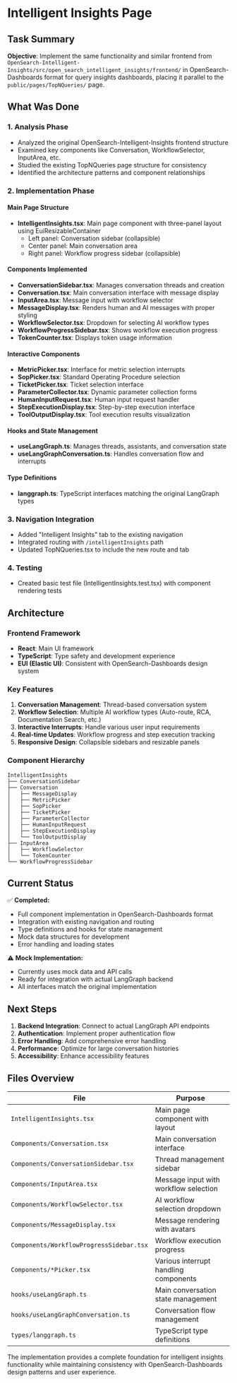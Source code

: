 # Intelligent Insights Page

## Task Summary

**Objective**: Implement the same functionality and similar frontend from `OpenSearch-Intelligent-Insights/src/open_search_intelligent_insights/frontend/` in OpenSearch-Dashboards format for query insights dashboards, placing it parallel to the `public/pages/TopNQueries/` page.

## What Was Done

### 1. Analysis Phase
- Analyzed the original OpenSearch-Intelligent-Insights frontend structure
- Examined key components like Conversation, WorkflowSelector, InputArea, etc.
- Studied the existing TopNQueries page structure for consistency
- Identified the architecture patterns and component relationships

### 2. Implementation Phase

#### Main Page Structure
- **IntelligentInsights.tsx**: Main page component with three-panel layout using EuiResizableContainer
  - Left panel: Conversation sidebar (collapsible)
  - Center panel: Main conversation area
  - Right panel: Workflow progress sidebar (collapsible)

#### Components Implemented
- **ConversationSidebar.tsx**: Manages conversation threads and creation
- **Conversation.tsx**: Main conversation interface with message display
- **InputArea.tsx**: Message input with workflow selector
- **MessageDisplay.tsx**: Renders human and AI messages with proper styling
- **WorkflowSelector.tsx**: Dropdown for selecting AI workflow types
- **WorkflowProgressSidebar.tsx**: Shows workflow execution progress
- **TokenCounter.tsx**: Displays token usage information

#### Interactive Components
- **MetricPicker.tsx**: Interface for metric selection interrupts
- **SopPicker.tsx**: Standard Operating Procedure selection
- **TicketPicker.tsx**: Ticket selection interface
- **ParameterCollector.tsx**: Dynamic parameter collection forms
- **HumanInputRequest.tsx**: Human input request handler
- **StepExecutionDisplay.tsx**: Step-by-step execution interface
- **ToolOutputDisplay.tsx**: Tool execution results visualization

#### Hooks and State Management
- **useLangGraph.ts**: Manages threads, assistants, and conversation state
- **useLangGraphConversation.ts**: Handles conversation flow and interrupts

#### Type Definitions
- **langgraph.ts**: TypeScript interfaces matching the original LangGraph types

### 3. Navigation Integration
- Added "Intelligent Insights" tab to the existing navigation
- Integrated routing with `/intelligentInsights` path
- Updated TopNQueries.tsx to include the new route and tab

### 4. Testing
- Created basic test file (IntelligentInsights.test.tsx) with component rendering tests

## Architecture

### Frontend Framework
- **React**: Main UI framework
- **TypeScript**: Type safety and development experience
- **EUI (Elastic UI)**: Consistent with OpenSearch-Dashboards design system

### Key Features
1. **Conversation Management**: Thread-based conversation system
2. **Workflow Selection**: Multiple AI workflow types (Auto-route, RCA, Documentation Search, etc.)
3. **Interactive Interrupts**: Handle various user input requirements
4. **Real-time Updates**: Workflow progress and step execution tracking
5. **Responsive Design**: Collapsible sidebars and resizable panels

### Component Hierarchy
```
IntelligentInsights
├── ConversationSidebar
├── Conversation
│   ├── MessageDisplay
│   ├── MetricPicker
│   ├── SopPicker
│   ├── TicketPicker
│   ├── ParameterCollector
│   ├── HumanInputRequest
│   ├── StepExecutionDisplay
│   └── ToolOutputDisplay
├── InputArea
│   ├── WorkflowSelector
│   └── TokenCounter
└── WorkflowProgressSidebar
```

## Current Status

✅ **Completed:**
- Full component implementation in OpenSearch-Dashboards format
- Integration with existing navigation and routing
- Type definitions and hooks for state management
- Mock data structures for development
- Error handling and loading states

⚠️ **Mock Implementation:**
- Currently uses mock data and API calls
- Ready for integration with actual LangGraph backend
- All interfaces match the original implementation

## Next Steps

1. **Backend Integration**: Connect to actual LangGraph API endpoints
2. **Authentication**: Implement proper authentication flow
3. **Error Handling**: Add comprehensive error handling
4. **Performance**: Optimize for large conversation histories
5. **Accessibility**: Enhance accessibility features

## Files Overview

| File | Purpose |
|------|---------|
| `IntelligentInsights.tsx` | Main page component with layout |
| `Components/Conversation.tsx` | Main conversation interface |
| `Components/ConversationSidebar.tsx` | Thread management sidebar |
| `Components/InputArea.tsx` | Message input with workflow selection |
| `Components/WorkflowSelector.tsx` | AI workflow selection dropdown |
| `Components/MessageDisplay.tsx` | Message rendering with avatars |
| `Components/WorkflowProgressSidebar.tsx` | Workflow execution progress |
| `Components/*Picker.tsx` | Various interrupt handling components |
| `hooks/useLangGraph.ts` | Main conversation state management |
| `hooks/useLangGraphConversation.ts` | Conversation flow management |
| `types/langgraph.ts` | TypeScript type definitions |

The implementation provides a complete foundation for intelligent insights functionality while maintaining consistency with OpenSearch-Dashboards design patterns and user experience.
